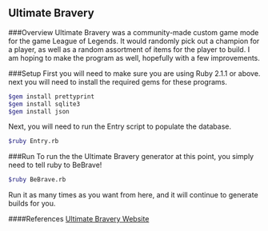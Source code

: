 ## Ultimate Bravery

###Overview
Ultimate Bravery was a community-made custom game mode for the game League of Legends. It would randomly pick out a champion for a player, as well as a random assortment of items for the player to build. I am hoping to make the program as well, hopefully with a few improvements. 

###Setup
First you will need to make sure you are using Ruby 2.1.1 or above. next you will need to install the required gems for these programs.
```sh
$gem install prettyprint
$gem install sqlite3
$gem install json
```
Next, you will need to run the Entry script to populate the database.
```sh
$ruby Entry.rb
```
###Run
To run the the Ultimate Bravery generator at this point, you simply need to tell ruby to BeBrave!
```sh
$ruby BeBrave.rb
```
Run it as many times as you want from here, and it will continue to generate builds for you.

####References
[Ultimate Bravery Website](http://www.ultimate-bravery.com/)